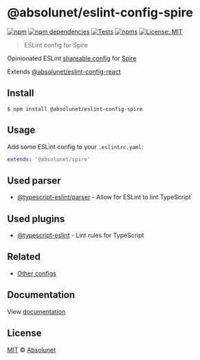 # @absolunet/eslint-config-spire

[![npm][npm-badge]][npm-url]
[![npm dependencies][dependencies-badge]][dependencies-url]
[![Tests][tests-badge]][tests-url]
[![npms][npms-badge]][npms-url]
[![License: MIT][license-badge]][license-url]


> ESLint config for Spire

Opinionated ESLint [shareable config](https://eslint.org/docs/developer-guide/shareable-configs.html) for [Spire](https://www.episerver.com/products/b2b-commerce-cloud)

Extends [@absolunet/eslint-config-react](https://github.com/absolunet/eslint-config)


## Install

```
$ npm install @absolunet/eslint-config-spire
```


## Usage

Add some ESLint config to your `.eslintrc.yaml`:

```yaml
extends: '@absolunet/spire'
```


## Used parser

- [@typescript-eslint/parser](https://github.com/typescript-eslint/typescript-eslint/tree/master/packages/parser) - Allow for ESLint to lint TypeScript


## Used plugins

- [@typescript-eslint](https://github.com/typescript-eslint/typescript-eslint/tree/master/packages/eslint-plugin) - Lint rules for TypeScript



## Related

- [Other configs](https://github.com/absolunet/eslint-config)


## Documentation

View [documentation](https://documentation.absolunet.com/eslint-config/spire)


## License
[MIT](LICENSE) © [Absolunet](https://absolunet.com)




[npm-badge]:          https://img.shields.io/npm/v/@absolunet/eslint-config-spire?style=flat-square
[dependencies-badge]: https://img.shields.io/david/absolunet/eslint-config?path=packages/spire&style=flat-square
[tests-badge]:        https://img.shields.io/github/workflow/status/absolunet/eslint-config/tests/production?label=tests&style=flat-square
[npms-badge]:         https://badges.npms.io/%40absolunet%2Feslint-config-spire.svg?style=flat-square
[license-badge]:      https://img.shields.io/badge/license-MIT-green?style=flat-square

[npm-url]:          https://www.npmjs.com/package/@absolunet/eslint-config-spire
[dependencies-url]: https://david-dm.org/absolunet/eslint-config?path=packages/spire
[tests-url]:        https://github.com/absolunet/eslint-config/actions?query=workflow%3Atests+branch%3Aproduction
[npms-url]:         https://npms.io/search?q=%40absolunet%2Feslint-config-spire
[license-url]:      https://opensource.org/licenses/MIT
